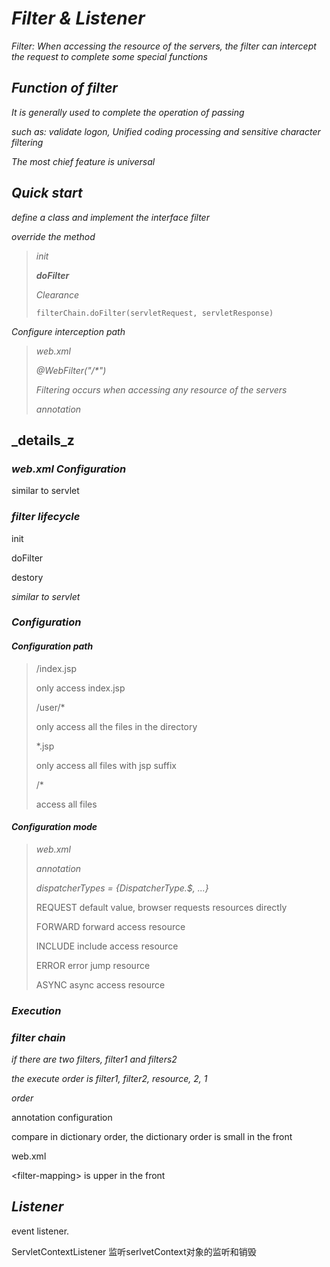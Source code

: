 # _Filter & Listener_

_Filter: When accessing the resource of the servers, the filter can intercept the request to complete some special functions_



## _Function of filter_

_It is generally used to complete the operation of passing_

_such as: validate logon, Unified coding processing and sensitive character filtering_



_The most chief feature is universal_



## _Quick start_

_define a class and implement the interface filter_



_override the method_

>_init_
>
> 
>
>___doFilter___
>
>_Clearance_
>
>```
>filterChain.doFilter(servletRequest, servletResponse)
>```
>



_Configure interception path_

>_web.xml_
>
>_@WebFilter("/*")_
>
>_Filtering occurs when accessing any resource of the servers_
>
>_annotation_



## _details_z

### _web.xml Configuration_

similar to servlet



### _filter lifecycle_

init

doFilter

destory



_similar to servlet_



### _Configuration_

#### _Configuration path_

>/index.jsp
>
>only access index.jsp
>
>/user/*
>
>only access all the files in the directory
>
>*.jsp
>
>only access all files with jsp suffix
>
>/*
>
>access all files



#### _Configuration mode_

>_web.xml_
>
>_annotation_
>
>_dispatcherTypes = {DispatcherType.$, ...}_
>
>REQUEST  default value, browser requests resources directly
>
>FORWARD  forward access resource
>
>INCLUDE  include access resource
>
>ERROR    error jump resource
>
>ASYNC	async access resource

### _Execution_



### _filter chain_

_if there are two filters, filter1 and filters2_

_the execute order is filter1, filter2, resource, 2, 1_



_order_

annotation configuration

compare in dictionary order, the dictionary order is small in the front



web.xml

\<filter-mapping> is upper in the front 



## _Listener_

event listener.



ServletContextListener 监听serlvetContext对象的监听和销毁
